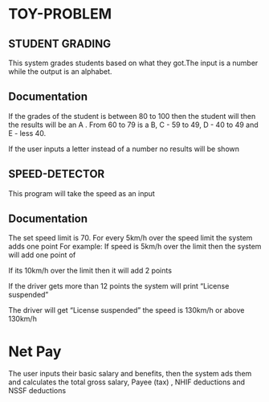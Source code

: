 # TOY-PROBLEM

## STUDENT GRADING

This system grades students based on what they got.The input is a number while the output is an alphabet.

## Documentation

If the grades of the student is between 80 to 100 then the student will then the results will be an A . From 60 to 79 is a B, C -  59 to 49, D - 40 to 49 and  
E - less 40.



If the user inputs a letter instead of a number no results will be shown

## SPEED-DETECTOR
This program will take the speed as an input

## Documentation
The set speed limit is 70.
For every 5km/h over the speed limit the system adds one point
For example:
If speed is 5km/h over the limit then the system will add one point of
 
If its 10km/h over the limit then it will add 2 points 

If the driver gets more than 12 points the system will print “License suspended” 

The driver will get “License suspended” the speed is 130km/h or above 130km/h


# Net Pay

The user inputs their basic salary and benefits, then the system ads them and calculates  the total gross salary, Payee (tax) , NHIF deductions and NSSF deductions